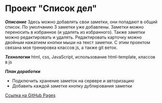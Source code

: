 # Проект "Список дел"
***Описание***
Здесь можно добавлять свои заметки, они попадают в общий список. 
По умолчанию 3 заметки уже добавлены. Заметки можно переносить в избранное (и удалять из избранного). Также заметки можно редактировать и удалять.
Редактировать карточку можно двойным нажатием кнопки мыши на текст заметки. 
С этим проектом связана моя тренировка классов js, а также git веток.

***Технологии***
html, css, JavaScript, использование html-template, классов в js

***План доработки***
* Подключить хранение заметок на сервере и авторизацию
* Добавить каждой заметке кнопку дублирования заметки

[Ссылка на GitHub Pages](https://nadezhda-yarovaya.github.io/NoteList/)
